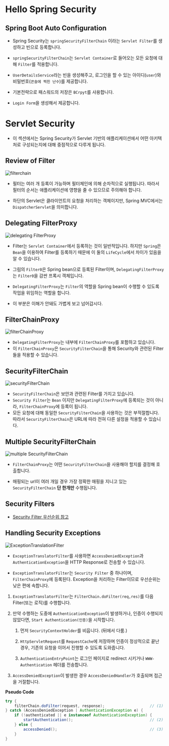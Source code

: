 # Hello Spring Security

## Spring Boot Auto Configuration

- Spring Security는 `springSecurityFilterChain` 이라는 `Servlet Filter`를 생성하고 빈으로 등록합니다.

- `springSecurityFilterChain`는 `Servlet Container`로 들어오는 모든 요청에 대해 `Filter`를 적용합니다.

- `UserDetailsService`라는 빈을 생성해주고, 로그인을 할 수 있는 아이디(`user`)와 비밀번호(`콘솔에 찍힌 난수`)를 제공합니다.

- 기본전략으로 패스워드의 저장은 `BCrpyt`를 사용합니다.

- `Login Form`을 생성해서 제공합니다.

# Servlet Security

- 이 섹션에서는 Spring Security가 Servlet 기반의 애플리케이션에서 어떤 아키텍처로 구성되는지에 대해 중점적으로 다루게 됩니다.

## Review of Filter

![filterchain](./images/filterchain.png)

- 필터는 여러 개 등록이 가능하며 필터체인에 의해 순차적으로 실행됩니다. 따라서 필터의 순서는 애플리케이션에 영향을 줄 수 있으므로 주의해야 합니다.

- 하단의 Servlet은 클라이언트의 요청을 처리하는 객체이지만, Spring MVC에서는 `DispatcherServlet`을 의미합니다.

## Delegating FilterProxy

![delegating FilterProxy](./images/delegatingfilterproxy.png)

- Filter는 `Servlet Container`에서 등록하는 것이 일반적입니다. 하지만 `Spring`은 `Bean`을 이용하여 Filter를 등록하기 때문에 이 둘의 `LifeCycle`에서 차이가 있음을 알 수 있습니다.

- 그림의 `Filter0`은 Spring bean으로 등록된 Filter이며, `DelegatingFilterProxy`는 `Filter0`을 감싼 프록시 객체입니다.

- `DelegatingFilterProxy`는 `Filter`의 역할을 Spring bean이 수행할 수 있도록 작업을 위임하는 역할을 합니다.

- 이 부분은 이해가 안돼도 가볍게 보고 넘어갑시다.

## FilterChainProxy

![filterChainProxy](./images/filterchainproxy.png)

- `DelegatingFilterProxy`는 내부에 `FilterChainProxy`를 포함하고 있습니다.
- 이 `FilterChainProxy`은 `SecurityFilterChain`을 통해 Security와 관련된 Filter들을 적용할 수 있습니다.

## SecurityFilterChain

![securityFilterChain](./images/securityfilterchain.png)

- `SecurityFilterChain`은 보안과 관련된 Filter를 가지고 있습니다.
- `Security Filter`는 `Bean` 이지만 `DelegatingFilterProxy`에 등록되는 것이 아니라, `FilterChainProxy`에 등록이 됩니다.
- 모든 요청에 대해 동일한 `SecurityFilterChain`을 사용하는 것은 부적절합니다. 따라서 `SecurityFilterChain`은 URL에 따라 전혀 다른 설정을 적용할 수 있습니다.

## Multiple SecurityFilterChain

![multiple SecurityFilterChain](./images/multi-securityfilterchain.png)

- `FilterChainProxy`는 어떤 `SecurityFilterChain`을 사용해야 할지를 결정해 호출합니다.

- 매핑되는 url이 여러 개일 경우 가장 정확한 매핑을 지니고 있는 `SecurityFilterChain` **단 한개만** 수행됩니다.

## Security Filters

- [Security Filter 우선순위 참고](https://docs.spring.io/spring-security/site/docs/current/reference/html5/#servlet-security-filters)

## Handling Security Exceptions

![ExceptionTranslationFilter](./images/exceptiontranslationfilter.png)

- `ExceptionTranslatorFilter`를 사용하면 `AccessDeniedException`과 `AuthenticationException`을 HTTP Response로 전송할 수 있습니다.

- `ExceptionTranslatorFilter`는 `Security Filter` 중 하나이며, `FilterChainProxy`에 등록된다. Exception을 처리하는 Filter이므로 우선순위는 낮은 편에 속합니다.

1. `ExceptionTranslatorFilter`는 `FilterChain.doFilter(req,res)`를 다음 Filter(또는 로직)를 수행합니다.

2. 만약 수행하는 도중에 `AuthenticationException`이 발생하거나, 인증이 수행되지 않았다면, `Start Authentication(인증)`을 시작합니다.

   1. 먼저 `SecurityContextHolder`를 비웁니다. (뒤에서 다룸.)

   2. `HttpServletRequest`를 `RequestCache`에 저장하며 인증이 정상적으로 끝난 경우, 기존의 요청을 이어서 진행할 수 있도록 도와줍니다.

   3. `AuthenticationEntryPoint`는 로그인 페이지로 redirect 시키거나 `WWW-Authentication` 헤더를 전송합니다.

3. `AccessDeniedException`이 발생한 경우 `AccessDeniedHandler`가 호출되며 접근을 거절합니다.

**Pseudo Code**

```java
try {
    filterChain.doFilter(request, response);                    // (1)
} catch (AccessDeniedException | AuthenticationException e) {
    if (!authenticated || e instanceof AuthenticationException) {
        startAuthentication();                                  // (2)
    } else {
        accessDenied();                                         // (3)
    }
}
```
